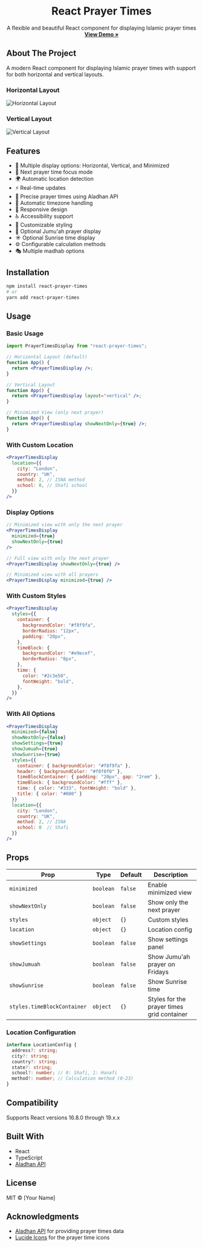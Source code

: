 <div align="center">
  <h1>React Prayer Times</h1>
  
  <p align="center">
    A flexible and beautiful React component for displaying Islamic prayer times
    <br />
    <a href="https://islamic-prayer-times-demo.vercel.app/"><strong>View Demo »</strong></a>
  </p>
</div>

## About The Project

A modern React component for displaying Islamic prayer times with support for both horizontal and vertical layouts.

### Horizontal Layout

![Horizontal Layout](screenshot.png)

### Vertical Layout

![Vertical Layout](screenshot.png)

## Features

- 🎨 Multiple display options: Horizontal, Vertical, and Minimized
- 🎯 Next prayer time focus mode
- 🌍 Automatic location detection
- ⚡ Real-time updates
- 🎯 Precise prayer times using Aladhan API
- 🔄 Automatic timezone handling
- 📱 Responsive design
- ♿ Accessibility support
- 💅 Customizable styling
- 🕌 Optional Jumu'ah prayer display
- ☀️ Optional Sunrise time display
- ⚙️ Configurable calculation methods
- 🎭 Multiple madhab options

## Installation

```bash
npm install react-prayer-times
# or
yarn add react-prayer-times
```

## Usage

### Basic Usage

```jsx
import PrayerTimesDisplay from "react-prayer-times";

// Horizontal Layout (default)
function App() {
  return <PrayerTimesDisplay />;
}

// Vertical Layout
function App() {
  return <PrayerTimesDisplay layout="vertical" />;
}

// Minimized View (only next prayer)
function App() {
  return <PrayerTimesDisplay showNextOnly={true} />;
}
```

### With Custom Location

```jsx
<PrayerTimesDisplay
  location={{
    city: "London",
    country: "UK",
    method: 2, // ISNA method
    school: 0, // Shafi school
  }}
/>
```

### Display Options

```jsx
// Minimized view with only the next prayer
<PrayerTimesDisplay
  minimized={true}
  showNextOnly={true}
/>

// Full view with only the next prayer
<PrayerTimesDisplay showNextOnly={true} />

// Minimized view with all prayers
<PrayerTimesDisplay minimized={true} />
```

### With Custom Styles

```jsx
<PrayerTimesDisplay
  styles={{
    container: {
      backgroundColor: "#f8f9fa",
      borderRadius: "12px",
      padding: "20px",
    },
    timeBlock: {
      backgroundColor: "#e9ecef",
      borderRadius: "8px",
    },
    time: {
      color: "#2c3e50",
      fontWeight: "bold",
    },
  }}
/>
```

### With All Options

```jsx
<PrayerTimesDisplay
  minimized={false}
  showNextOnly={false}
  showSettings={true}
  showJumuah={true}
  showSunrise={true}
  styles={{
    container: { backgroundColor: "#f8f9fa" },
    header: { backgroundColor: "#f0f0f0" },
    timeBlockContainer: { padding: "20px", gap: "2rem" },
    timeBlock: { backgroundColor: "#fff" },
    time: { color: "#333", fontWeight: "bold" },
    title: { color: "#000" }
  }}
  location={{
    city: "London",
    country: "UK",
    method: 2, // ISNA
    school: 0  // Shafi
  }}
/>
```

## Props

| Prop           | Type                           | Default        | Description               |
| -------------- | ------------------------------ | -------------- | ------------------------- |
| `minimized`    | `boolean`                      | `false`        | Enable minimized view     |
| `showNextOnly` | `boolean`                      | `false`        | Show only the next prayer |
| `styles`       | `object`                       | `{}`           | Custom styles             |
| `location`     | `object`                       | `{}`           | Location config           |
| `showSettings` | `boolean`                      | `false`        | Show settings panel       |
| `showJumuah`   | `boolean`                      | `false`        | Show Jumu'ah prayer on Fridays |
| `showSunrise`  | `boolean`                      | `false`        | Show Sunrise time |
| `styles.timeBlockContainer` | `object` | `{}` | Styles for the prayer times grid container |

### Location Configuration

```typescript
interface LocationConfig {
  address?: string;
  city?: string;
  country?: string;
  state?: string;
  school?: number; // 0: Shafi, 1: Hanafi
  method?: number; // Calculation method (0-23)
}
```

## Compatibility

Supports React versions 16.8.0 through 19.x.x

## Built With

- React
- TypeScript
- [Aladhan API](https://aladhan.com/prayer-times-api)

## License

MIT © [Your Name]

## Acknowledgments

- [Aladhan API](https://aladhan.com/prayer-times-api) for providing prayer times data
- [Lucide Icons](https://lucide.dev/) for the prayer time icons
